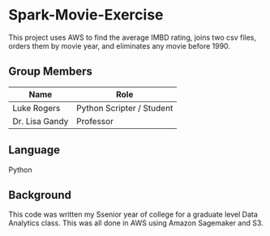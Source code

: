 # Spark-Movie-Exercise
This project uses AWS to find the average IMBD rating, joins two csv files, orders them by movie year, and eliminates any movie before 1990.  
## Group Members
Name | Role
------------- | ------------- 
Luke Rogers   |  Python Scripter / Student            
Dr. Lisa Gandy |  Professor
## Language
Python
## Background
This code was written my Ssenior year of college for a graduate level Data Analytics class. This was all done in AWS using Amazon Sagemaker and S3. 
